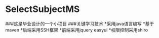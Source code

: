 # SelectSubjectMS
###这是毕业设计的一个小项目
###关键学习技术
*采用java语言编写
*基于maven
*后端采用SSH框架
*前端采用jquery easyui
*权限控制采用shiro
